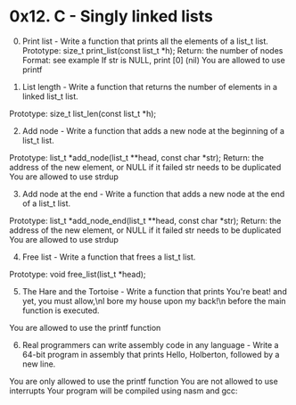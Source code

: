 # 0x12. C - Singly linked lists

0. Print list - Write a function that prints all the elements of a list_t list.
Prototype: size_t print_list(const list_t *h);
Return: the number of nodes
Format: see example
If str is NULL, print [0] (nil)
You are allowed to use printf

1. List length - Write a function that returns the number of elements in a linked list_t list.

Prototype: size_t list_len(const list_t *h);

2. Add node - Write a function that adds a new node at the beginning of a list_t list.

Prototype: list_t *add_node(list_t **head, const char *str);
Return: the address of the new element, or NULL if it failed
str needs to be duplicated
You are allowed to use strdup

3. Add node at the end - Write a function that adds a new node at the end of a list_t list.

Prototype: list_t *add_node_end(list_t **head, const char *str);
Return: the address of the new element, or NULL if it failed
str needs to be duplicated
You are allowed to use strdup

4. Free list - Write a function that frees a list_t list.

Prototype: void free_list(list_t *head);

5. The Hare and the Tortoise - Write a function that prints You're beat! and yet, you must allow,\nI bore my house upon my back!\n before the main function is executed.

You are allowed to use the printf function 

6. Real programmers can write assembly code in any language - Write a 64-bit program in assembly that prints Hello, Holberton, followed by a new line.

You are only allowed to use the printf function
You are not allowed to use interrupts
Your program will be compiled using nasm and gcc:
